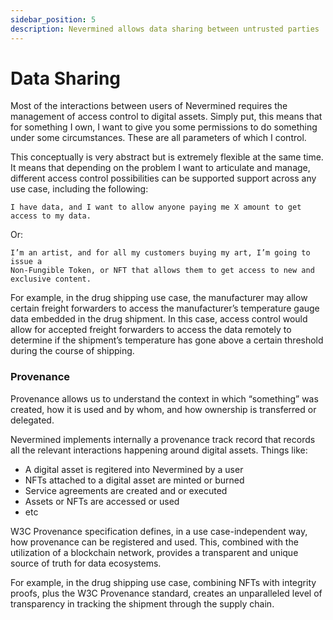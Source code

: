 ```yaml
---
sidebar_position: 5
description: Nevermined allows data sharing between untrusted parties
---
```


# Data Sharing

Most of the interactions between users of Nevermined requires the management 
of access control to digital assets. Simply put, this means that for something 
I own, I want to give you some permissions to do something under some circumstances. 
These are all parameters of which I control.

This conceptually is very abstract but is extremely flexible at the same time. 
It means that depending on the problem I want to articulate and manage, 
different access control possibilities can be supported support across any use case, 
including the following:

```
I have data, and I want to allow anyone paying me X amount to get access to my data.
```

Or:

```
I’m an artist, and for all my customers buying my art, I’m going to issue a 
Non-Fungible Token, or NFT that allows them to get access to new and exclusive content.
```

For example, in the drug shipping use case, the manufacturer may allow certain 
freight forwarders to access the manufacturer’s temperature gauge data embedded 
in the drug shipment. 
In this case, access control would allow for accepted freight forwarders to 
access the data remotely to determine if the shipment’s temperature has gone above 
a certain threshold during the course of shipping.

### Provenance

Provenance allows us to understand the context in which “something” was created, 
how it is used and by whom, and how ownership is transferred or delegated. 

Nevermined implements internally a provenance track record that records all the
relevant interactions happening around digital assets. Things like:

* A digital asset is regitered into Nevermined by a user
* NFTs attached to a digital asset are minted or burned
* Service agreements are created and or executed
* Assets or NFTs are accessed or used
* etc

W3C Provenance specification defines, in a use case-independent way, 
how provenance can be registered and used. This, combined with the utilization of 
a blockchain network, provides a transparent and unique source of truth for data ecosystems.

For example, in the drug shipping use case, combining NFTs with integrity proofs, 
plus the W3C Provenance standard, creates an unparalleled level of transparency 
in tracking the shipment through the supply chain.